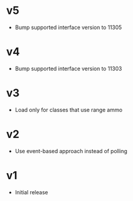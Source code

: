 # v5
- Bump supported interface version to 11305

# v4
- Bump supported interface version to 11303

# v3
- Load only for classes that use range ammo

# v2
- Use event-based approach instead of polling

# v1
- Initial release
